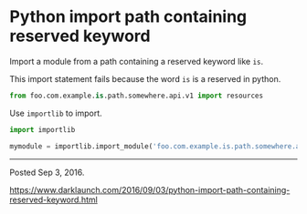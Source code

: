 # Python import path containing reserved keyword

Import a module from a path containing a reserved keyword like `is`.

This import statement fails because the word `is` is a reserved in python.

```python
from foo.com.example.is.path.somewhere.api.v1 import resources
```

Use `importlib` to import.

```python
import importlib

mymodule = importlib.import_module('foo.com.example.is.path.somewhere.api.v1.resources')
```

---

Posted Sep 3, 2016.

https://www.darklaunch.com/2016/09/03/python-import-path-containing-reserved-keyword.html